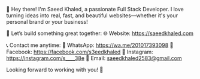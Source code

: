 👋 Hey there! I'm Saeed Khaled, a passionate Full Stack Developer.
I love turning ideas into real, fast, and beautiful websites—whether it's your personal brand or your business!

💼 Let’s build something great together:
🌐 Website: https://saeedkhaled.com

📞 Contact me anytime:
    📱 WhatsApp: https://wa.me/201017393098
    📘 Facebook: https://facebook.com/s3eedkhaled
    📸 Instagram: https://instagram.com/s____38e
    📧 Email: saeedkhaled2583@gmail.com

Looking forward to working with you! 🚀
